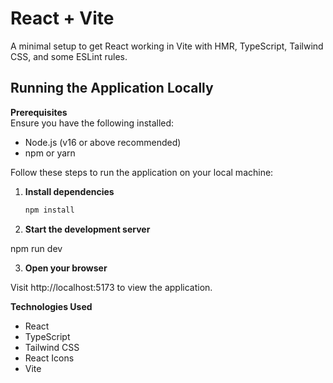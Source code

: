 # React + Vite

A minimal setup to get React working in Vite with HMR, TypeScript, Tailwind CSS, and some ESLint rules.

## Running the Application Locally

**Prerequisites**  
Ensure you have the following installed:

- Node.js (v16 or above recommended)
- npm or yarn

Follow these steps to run the application on your local machine:

1. **Install dependencies**

   ```sh
   npm install
   ```

2. **Start the development server**

npm run dev

3. **Open your browser**

Visit http://localhost:5173 to view the application.

**Technologies Used**

- React
- TypeScript
- Tailwind CSS
- React Icons
- Vite